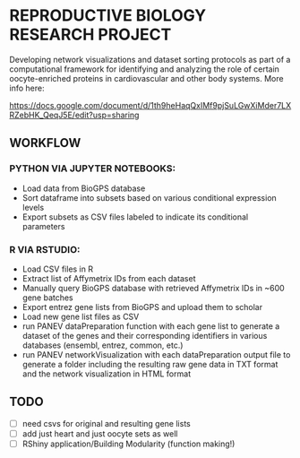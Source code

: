 # REPRODUCTIVE BIOLOGY RESEARCH PROJECT
 
 Developing network visualizations and dataset sorting protocols as part of a computational framework for identifying and analyzing the role of certain oocyte-enriched proteins in cardiovascular and other body systems. More info here:
 
https://docs.google.com/document/d/1th9heHaqQxIMf9pjSuLGwXiMder7LXRZebHK_QeqJ5E/edit?usp=sharing

## WORKFLOW

### PYTHON VIA JUPYTER NOTEBOOKS:
- Load data from BioGPS database 
- Sort dataframe into subsets based on various conditional expression levels
- Export subsets as CSV files labeled to indicate its conditional parameters

### R VIA RSTUDIO:
- Load CSV files in R
- Extract list of Affymetrix IDs from each dataset
- Manually query BioGPS database with retrieved Affymetrix IDs in ~600 gene batches 
- Export entrez gene lists from BioGPS and upload them to scholar
- Load new gene list files as CSV
- run PANEV dataPreparation function with each gene list to generate a dataset of the genes and their corresponding identifiers in various databases (ensembl, entrez, common, etc.)
- run PANEV networkVisualization with each dataPreparation output file to generate a folder including the resulting raw gene data in TXT format and the network visualization in HTML format 


## TODO
- [ ] need csvs for original and resulting gene lists 
- [ ] add just heart and just oocyte sets as well
- [ ] RShiny application/Building Modularity (function making!)
